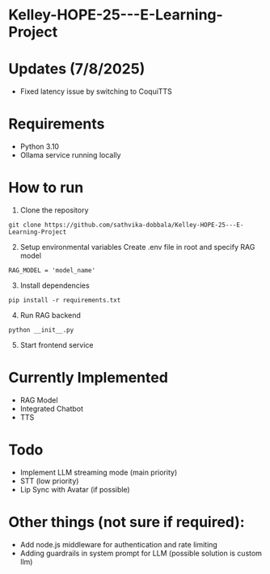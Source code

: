 # Kelley-HOPE-25---E-Learning-Project

# Updates (7/8/2025)
- Fixed latency issue by switching to CoquiTTS

# Requirements
- Python 3.10
- Ollama service running locally

# How to run
1. Clone the repository
```
git clone https://github.com/sathvika-dobbala/Kelley-HOPE-25---E-Learning-Project
```
2. Setup environmental variables
Create .env file in root and specify RAG model
```
RAG_MODEL = 'model_name'
```
3. Install dependencies
```
pip install -r requirements.txt
```
4. Run RAG backend
```
python __init__.py
```
5. Start frontend service

# Currently Implemented
- RAG Model
- Integrated Chatbot
- TTS

# Todo
- Implement LLM streaming mode (main priority)
- STT (low priority)
- Lip Sync with Avatar (if possible)

# Other things (not sure if required):
- Add node.js middleware for authentication and rate limiting
- Adding guardrails in system prompt for LLM (possible solution is custom llm)